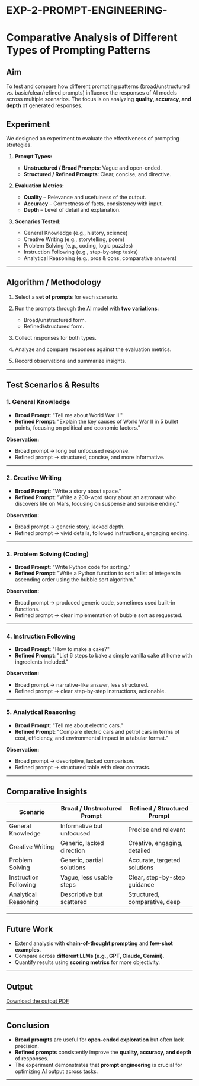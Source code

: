 # EXP-2-PROMPT-ENGINEERING-



# Comparative Analysis of Different Types of Prompting Patterns

## Aim

To test and compare how different prompting patterns (broad/unstructured vs. basic/clear/refined prompts) influence the responses of AI models across multiple scenarios. The focus is on analyzing **quality, accuracy, and depth** of generated responses.



## Experiment

We designed an experiment to evaluate the effectiveness of prompting strategies.

1. **Prompt Types:**

   * **Unstructured / Broad Prompts**: Vague and open-ended.
   * **Structured / Refined Prompts**: Clear, concise, and directive.

2. **Evaluation Metrics:**

   * **Quality** – Relevance and usefulness of the output.
   * **Accuracy** – Correctness of facts, consistency with input.
   * **Depth** – Level of detail and explanation.

3. **Scenarios Tested:**

   * General Knowledge (e.g., history, science)
   * Creative Writing (e.g., storytelling, poem)
   * Problem Solving (e.g., coding, logic puzzles)
   * Instruction Following (e.g., step-by-step tasks)
   * Analytical Reasoning (e.g., pros & cons, comparative answers)

---

## Algorithm / Methodology

1. Select a **set of prompts** for each scenario.
2. Run the prompts through the AI model with **two variations**:

   * Broad/unstructured form.
   * Refined/structured form.
3. Collect responses for both types.
4. Analyze and compare responses against the evaluation metrics.
5. Record observations and summarize insights.

---

## Test Scenarios & Results

### 1. General Knowledge

* **Broad Prompt**: "Tell me about World War II."
* **Refined Prompt**: "Explain the key causes of World War II in 5 bullet points, focusing on political and economic factors."

**Observation:**

* Broad prompt → long but unfocused response.
* Refined prompt → structured, concise, and more informative.

---

### 2. Creative Writing

* **Broad Prompt**: "Write a story about space."
* **Refined Prompt**: "Write a 200-word story about an astronaut who discovers life on Mars, focusing on suspense and surprise ending."

**Observation:**

* Broad prompt → generic story, lacked depth.
* Refined prompt → vivid details, followed instructions, engaging ending.

---

### 3. Problem Solving (Coding)

* **Broad Prompt**: "Write Python code for sorting."
* **Refined Prompt**: "Write a Python function to sort a list of integers in ascending order using the bubble sort algorithm."

**Observation:**

* Broad prompt → produced generic code, sometimes used built-in functions.
* Refined prompt → clear implementation of bubble sort as requested.

---

### 4. Instruction Following

* **Broad Prompt**: "How to make a cake?"
* **Refined Prompt**: "List 6 steps to bake a simple vanilla cake at home with ingredients included."

**Observation:**

* Broad prompt → narrative-like answer, less structured.
* Refined prompt → clear step-by-step instructions, actionable.

---

### 5. Analytical Reasoning

* **Broad Prompt**: "Tell me about electric cars."
* **Refined Prompt**: "Compare electric cars and petrol cars in terms of cost, efficiency, and environmental impact in a tabular format."

**Observation:**

* Broad prompt → descriptive, lacked comparison.
* Refined prompt → structured table with clear contrasts.

---

## Comparative Insights

| Scenario              | Broad / Unstructured Prompt | Refined / Structured Prompt   |
| --------------------- | --------------------------- | ----------------------------- |
| General Knowledge     | Informative but unfocused   | Precise and relevant          |
| Creative Writing      | Generic, lacked direction   | Creative, engaging, detailed  |
| Problem Solving       | Generic, partial solutions  | Accurate, targeted solutions  |
| Instruction Following | Vague, less usable steps    | Clear, step-by-step guidance  |
| Analytical Reasoning  | Descriptive but scattered   | Structured, comparative, deep |

---

## Future Work

* Extend analysis with **chain-of-thought prompting** and **few-shot examples**.
* Compare across **different LLMs (e.g., GPT, Claude, Gemini)**.
* Quantify results using **scoring metrics** for more objectivity.
---

## Output
[Download the output PDF](https://github.com/NANDAVELAN/EXPERIMENT-2-PROMPT-ENGINEERING/blob/main/Comparative%20Analysis%20of%20Different%20Types%20of%20Prompting%20Patterns.pdf)

---
## Conclusion

* **Broad prompts** are useful for **open-ended exploration** but often lack precision.
* **Refined prompts** consistently improve the **quality, accuracy, and depth** of responses.
* The experiment demonstrates that **prompt engineering** is crucial for optimizing AI output across tasks.

---





